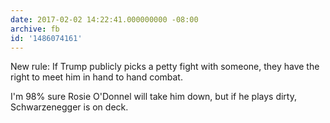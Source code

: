 ```yaml
---
date: 2017-02-02 14:22:41.000000000 -08:00
archive: fb
id: '1486074161'
---
```


New rule: If Trump publicly picks a petty fight with someone, they have the right to meet him in hand to hand combat.

I'm 98% sure Rosie O'Donnel will take him down, but if he plays dirty, Schwarzenegger is on deck.
